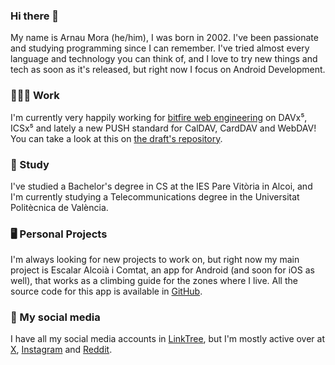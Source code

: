 ### Hi there 👋

My name is Arnau Mora (he/him), I was born in 2002. I've been passionate and studying programming since I can remember. I've tried almost every language and technology you can think of, and I love to try new things and tech as soon as it's released, but right now I focus on Android Development.

### 👨🏼‍💻 Work

I'm currently very happily working for [bitfire web engineering](https://github.com/bitfireAT/) on DAVx⁵, ICSx⁵ and lately a new PUSH standard for CalDAV, CardDAV and WebDAV! You can take a look at this on [the draft's repository](https://github.com/bitfireAT/webdav-push).

### 🏫 Study

I've studied a Bachelor's degree in CS at the IES Pare Vitòria in Alcoi, and I'm currently studying a Telecommunications degree in the Universitat Politècnica de València.

### 🖥️ Personal Projects

I'm always looking for new projects to work on, but right now my main project is Escalar Alcoià i Comtat, an app for Android (and soon for iOS as well), that works as a climbing guide for the zones where I live. All the source code for this app is available in [GitHub](https://github.com/Escalar-Alcoia-i-Comtat).

### 📲 My social media

I have all my social media accounts in [LinkTree](https://linktr.ee/ArnyminerZ), but I'm mostly active over at [X](https://x.com/ArnyminerZ), [Instagram](https://instagram.com/ArnyminerZ) and [Reddit](https://www.reddit.com/user/ArnyminerZ).

<!--
**ArnyminerZ/ArnyminerZ** is a ✨ _special_ ✨ repository because its `README.md` (this file) appears on your GitHub profile.

Here are some ideas to get you started:

- 🔭 I’m currently working on ...
- 🌱 I’m currently learning ...
- 👯 I’m looking to collaborate on ...
- 🤔 I’m looking for help with ...
- 💬 Ask me about ...
- 📫 How to reach me: ...
- 😄 Pronouns: ...
- ⚡ Fun fact: ...
-->
